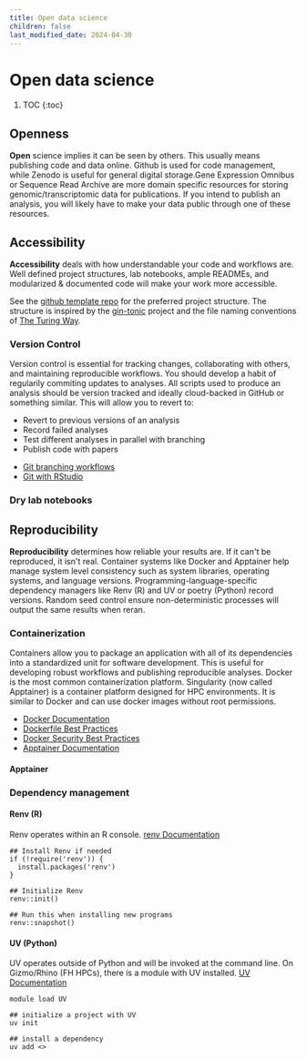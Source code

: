 ```yaml
---
title: Open data science
children: false
last_modified_date: 2024-04-30
---
```


# Open data science

1. TOC
{:toc}

## Openness

**Open** science implies it can be seen by others. This usually means publishing code and data online. Github is used for code management, while Zenodo is useful for general digital storage.Gene Expression Omnibus or Sequence Read Archive are more domain specific resources for storing genomic/transcriptomic data for publications. If you intend to publish an analysis, you will likely have to make your data public through one of these resources.

## Accessibility

**Accessibility** deals with how understandable your code and workflows are. Well defined project structures, lab notebooks, ample READMEs, and modularized & documented code will make your work more accessible. 

See the [github template repo](https://github.com/Fred-Hutch-Innovation-Lab/analysis_project_template) for the preferred project structure. The structure is inspired by the [gin-tonic](https://gin-tonic.netlify.app/standard/) project and the file naming conventions of [The Turing Way](https://book.the-turing-way.org/reproducible-research/rdm/rdm-storage#rr-rdm-storage-organisation).

### Version Control

Version control is essential for tracking changes, collaborating with others, and maintaining reproducible workflows. You should develop a habit of regularily commiting updates to analyses. All scripts used to produce an analysis should be version tracked and ideally cloud-backed in GitHub or something similar. This will allow you to revert to:

* Revert to previous versions of an analysis
* Record failed analyses
* Test different analyses in parallel with branching
* Publish code with papers

- [Git branching workflows](https://nvie.com/posts/a-successful-git-branching-model/)
- [Git with RStudio](https://happygitwithr.com/usage-intro)

### Dry lab notebooks

## Reproducibility

**Reproducibility** determines how reliable your results are. If it can't be reproduced, it isn't real. Container systems like Docker and Apptainer help manage system level consistency such as system libraries, operating systems, and language versions. Programming-language-specific dependency managers like Renv (R) and UV or poetry (Python) record versions. Random seed control ensure non-deterministic processes will output the same results when reran. 

### Containerization

Containers allow you to package an application with all of its dependencies into a standardized unit for software development. This is useful for developing robust workflows and publishing reproducible analyses. Docker is the most common containerization platform. Singularity (now called Apptainer) is a container platform designed for HPC environments. It is similar to Docker and can use docker images without root permissions.

- [Docker Documentation](https://docs.docker.com/)
- [Dockerfile Best Practices](https://docs.docker.com/develop/develop-images/dockerfile_best-practices/)
- [Docker Security Best Practices](https://docs.docker.com/engine/security/)
- [Apptainer Documentation](https://apptainer.org/docs/)

#### Apptainer



### Dependency management

#### Renv (R)

Renv operates within an R console. [renv Documentation](https://rstudio.github.io/renv/)

```{r}
## Install Renv if needed
if (!require('renv')) {
  install.packages('renv')
}

## Initialize Renv
renv::init()

## Run this when installing new programs
renv::snapshot()
```

#### UV (Python)

UV operates outside of Python and will be invoked at the command line. On Gizmo/Rhino (FH HPCs), there is a module with UV installed. [UV Documentation](https://github.com/astral-sh/uv)

```{bash}
module load UV

## initialize a project with UV
uv init

## install a dependency
uv add <>
```
